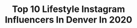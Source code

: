 ---
title: Top 10 Lifestyle Instagram Influencers In Denver In 2020
description: >-
  Find top lifestyle Instagram influencers in Denver in 2020. Most popular hashtags: #inspiration #pray #colorado #lifestyle.
platform: Instagram
profiles:
  - username: "preschoolwithmama"
    fullname: >-
      Preschool With Mama • Cathy ❁
    location: "United States"
    followers: 6029
    engagement: 647
    commentsToLikes: 0.091666
    id: ckaox7i8jc4hf0i781i7i14ps
    verified: false
    hashtags: "#homeschooling, #themodernbrakeupbook, #femalefounded, #growgrit"
  - username: "dylanpatrickphoto"
    fullname: >-
      Dylan Patrick
    location: "United States"
    followers: 6435
    engagement: 483
    commentsToLikes: 0.062385
    id: ck5hoy2k6qfqc0i1151nqz5oq
    verified: false
    hashtags: "#hotellifestyle, #hotelview, #marriotthotel, #manfrotto"
  - username: "holisticrendezvous"
    fullname: >-
      Blair Horton, Nutritionist
    location: "United States"
    followers: 26877
    engagement: 101
    commentsToLikes: 0.183430
    id: ck6tjihoe2s850j71sl4ml3z0
    verified: false
    hashtags: "#stayhome, #immunity, #kitchenchemistry, #checkoutourbackside"
  - username: "denv.her"
    fullname: >-
      Alisha Alexandra
    location: "United States"
    followers: 31020
    engagement: 142
    commentsToLikes: 0.098525
    id: ck8swzzxlfrln0j78ayznim8l
    verified: false
    hashtags: "#muchexcite"
  - username: "itsphiliptucker"
    fullname: >-
      Philip Tucker
    location: "United States"
    followers: 5149
    engagement: 660
    commentsToLikes: 0.064964
    id: ck138ogryh8dy0i198fsgi9a0
    verified: false
    hashtags: "#newyorkfashion, #roaring20s, #vintage, #school"
  - username: "victorofvalencia"
    fullname: >-
      LUKE GOTTLIEB
    location: "United States"
    followers: 79751
    engagement: 301
    commentsToLikes: 0.028103
    id: ck0u7pqz45eyb0i19ol1cpy7p
    verified: false
    hashtags: "#shotonlexar, #lexarambassador, #zenyara, #lexarmemory"
  - username: "rick.holladay"
    fullname: >-
      Rick Holladay
    location: "United States"
    followers: 32971
    engagement: 282
    commentsToLikes: 0.014727
    id: ck0w5vqh65njp0i19xx2rzecj
    verified: false
    hashtags: ""
  - username: "codiports"
    fullname: >-
      Codi | Las Vegas Photographer
    location: "United States"
    followers: 53194
    engagement: 490
    commentsToLikes: 0.035469
    id: ck13d37k63g1m0i19hg06l6xy
    verified: false
    hashtags: "#supportlocal, #portrait, #fashionable, #staysafe"
  - username: "salvadordiaztattoo"
    fullname: >-
      Salvador Diaz Tattoo
    location: "United States"
    followers: 20395
    engagement: 220
    commentsToLikes: 0.038660
    id: ck5zov5rmrekn0i14ilbcmk8l
    verified: false
    hashtags: "#denvercolorado, #crylater, #butterfly, #beautiful"
  - username: "jennaleecole24"
    fullname: >-
      Jenna 🌱
    location: "United States"
    followers: 18177
    engagement: 1106
    commentsToLikes: 0.033978
    id: ck5zxrya98k2h0i1452w7v1d6
    verified: false
    hashtags: "#whatwaist, #dresstoimpress, #moparmonday, #backgains"
---